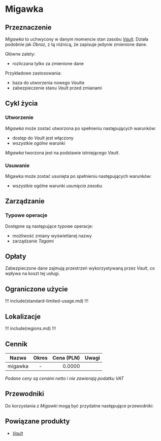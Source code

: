 # Migawka

## Przeznaczenie

*Migawka* to uchwycony w danym momencie stan zasobu *[Vault](/resource/storage/vault.md)*. Działa podobnie jak *Obraz*, z tą różnicą, że zapisuje jedynie zmienione dane. 

Główne zalety:

 * rozliczana tylko za zmienione dane

Przykładowe zastosowania:

 * baza do utworzenia nowego *Vaulta*
 * zabezpieczenie stanu *Vault* przed zmianami

## Cykl życia

### Utworzenie

*Migawka* może zostać utworzona po spełnieniu następujących warunków:

 * dostęp do *Vault* jest włączony
 * wszystkie *ogólne* warunki

*Migawka* tworzona jest na podstawie istniejącego *Vault*.

### Usuwanie

Migawka może zostać usunięta po spełnieniu następujących warunków:

 * wszystkie ogólne warunki *usunięcia zasobu*

## Zarządzanie

### Typowe operacje

Dostępne są następujące typowe operacje:

 * możliwość zmiany wyświetlanej nazwy
 * zarządzanie *Tagami*

## Opłaty

Zabezpieczone dane zajmują przestrzeń wykorzystywaną przez *Vault*, co wpływa na koszt tej usługi.

## Ograniczone użycie

!!! include(standard-limited-usage.md) !!!

<!-- 
Transfer is not availabe due following reason:
- snapshot is composite of multiple resources
-->

## Lokalizacje

!!! include(regions.md) !!!

## Cennik

Nazwa              | Okres  | Cena (PLN) | Uwagi
------------------ | :----: | ---------: | :----:
migawka            |   -    |     0.0000 | 

*Podane ceny są cenami netto i nie zawierają podatku VAT*

## Przewodniki

Do korzystania z *Migawki* mogą być przydatne następujące przewodniki:

<PageList path_re="guide/storage/snapshot/"/>

## Powiązane produkty

 * *[Vault](/resource/storage/vault.md)*